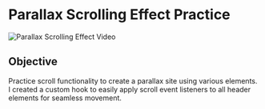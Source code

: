 # Parallax Scrolling Effect Practice
![Parallax Scrolling Effect Video](./src/images/recording.gif)

## Objective
Practice scroll functionality to create a parallax site using various elements. I created a custom hook to easily apply scroll event listeners to all header elements for seamless movement.
